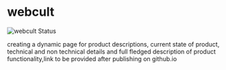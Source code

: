 # webcult
![webcult Status](https://img.shields.io/badge/Awesome-GetCult-blueviolet.svg)


creating a  dynamic page for product descriptions, current state of product, technical and non technical details and full fledged description of product functionality,link to be provided after publishing on github.io
